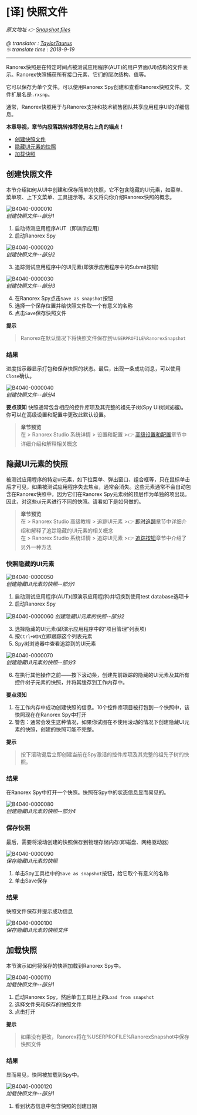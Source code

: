 # [译] 快照文件

*原文地址 👉 [Snapshot files][0]*

*@ translator : [TaylorTaurus](https://github.com/taylortaurus)*    
*♋ translate time : 2018-9-19*    

---

Ranorex快照是在特定时间点被测试应用程序(AUT)的用户界面(UI)结构的文件表示。Ranorex快照捕获所有接口元素、它们的层次结构、值等。

它可以保存为单个文件。可以使用Ranorex Spy创建和查看Ranorex快照文件。文件扩展名是`.rxsnp`。

通常，Ranorex快照用于与Ranorex支持和技术销售团队共享应用程序UI的详细信息。

**本章导视，章节内段落跳转推荐使用右上角的锚点！**  

- [创建快照文件](#创建快照文件)
- [隐藏UI元素的快照](#隐藏UI元素的快照)
- [加载快照](#加载快照)

## 创建快照文件

本节介绍如何从UI中创建和保存简单的快照，它不包含隐藏的UI元素，如菜单、菜单项、上下文菜单、工具提示等。本文将向你介绍Ranorex快照的概念。

![B4040-0000010](https://gitee.com/taylortaurus/RX_UserGuide_GitBook_Picbed/raw/master/RanorexSpy/B4040-0000010.png)  
*创建快照文件--部分1*  

1. 启动待测应用程序AUT（即演示应用）
2. 启动Ranorex Spy

![B4040-0000020](https://gitee.com/taylortaurus/RX_UserGuide_GitBook_Picbed/raw/master/RanorexSpy/B4040-0000020.png)  
*创建快照文件--部分2*

3. 追踪测试应用程序中的UI元素(即演示应用程序中的Submit按钮)

![B4040-0000030](https://gitee.com/taylortaurus/RX_UserGuide_GitBook_Picbed/raw/master/RanorexSpy/B4040-0000030.png)  
*创建快照文件--部分3*

4. 在Ranorex Spy点击`Save as snapshot`按钮
5. 选择一个保存位置并给快照文件取一个有意义的名称
6. 点击`Save`保存快照文件

**提示**  
> Ranorex在默认情况下将快照文件保存到`%USERPROFILE%RanorexSnapshot`

### 结果

进度指示器显示打包和保存快照的状态。最后，出现一条成功消息，可以使用`Close`确认。

![B4040-0000040](https://gitee.com/taylortaurus/RX_UserGuide_GitBook_Picbed/raw/master/RanorexSpy/B4040-0000040.png)  
*创建快照文件--部分4*

**要点须知** 
快照通常包含相应的控件库项及其完整的祖先子树(Spy UI树浏览器)。你可以在高级设置和配置中更改此默认设置。

> **章节预览**  
> 在 \> Ranorex Studio 系统详情 \> 设置和配置 \>👉 [高级设置和配置][1]章节中详细介绍和解释相关概念

## 隐藏UI元素的快照

被测试应用程序的特定ui元素，如下拉菜单、弹出窗口、组合框等，只在鼠标单击后才可见，如果被测试应用程序失去焦点，通常会消失。这些元素通常不会自动包含在Ranorex快照中，因为它们在Ranorex Spy元素树的顶层作为单独的项出现。因此，对这些ui元素进行不同的快照。请看如下是如何做的。 

> **章节预览**  
> 在 \> Ranorex Studio 高级教程 \> 追踪UI元素 \>👉 [即时追踪][2]章节中详细介绍和解释了追踪隐藏的UI元素的相关概念  
> 在 \> Ranorex Studio 系统详情 \> 追踪UI元素 \>👉 [追踪按钮][3]章节中介绍了另外一种方法

### 快照隐藏的UI元素

![B4040-0000050](https://gitee.com/taylortaurus/RX_UserGuide_GitBook_Picbed/raw/master/RanorexSpy/B4040-0000050.png)  
*创建隐藏UI元素的快照--部分1*  

1. 启动测试应用程序(AUT)(即演示应用程序)并切换到使用test database选项卡
2. 启动Ranorex Spy

![B4040-0000060](https://gitee.com/taylortaurus/RX_UserGuide_GitBook_Picbed/raw/master/RanorexSpy/B4040-0000060.png)
*创建隐藏UI元素的快照--部分2* 

3. 选择隐藏的UI元素(即演示应用程序中的“项目管理”列表项)
4. 按`Ctrl+WIN`立即跟踪这个列表元素
5. Spy树浏览器中查看追踪到的UI元素

![B4040-0000070](https://gitee.com/taylortaurus/RX_UserGuide_GitBook_Picbed/raw/master/RanorexSpy/B4040-0000070.png)  
*创建隐藏UI元素的快照--部分3*

6. 在执行其他操作之前——按下滚动条，创建先前跟踪的隐藏的UI元素及其所有控件树子元素的快照，并将其缓存到工作内存中。

**要点须知** 
1. 在工作内存中成功创建快照的信息。10个控件库项目被打包到一个快照中，该快照现在在Ranorex Spy中打开
2. 警告：通常会发生这种情况，如果你试图在不使用滚动的情况下创建隐藏UI元素的快照，创建的快照可能不完整。

**提示**  
> 按下滚动键后立即创建当前在Spy激活的控件库项及其完整的祖先子树的快照。

### 结果

在Ranorex Spy中打开一个快照。快照在Spy中的状态信息显而易见的。

![B4040-0000080](https://gitee.com/taylortaurus/RX_UserGuide_GitBook_Picbed/raw/master/RanorexSpy/B4040-0000080.png)  
*创建隐藏UI元素的快照--部分4*  

### 保存快照

最后，需要将滚动创建的快照保存到物理存储内存(即磁盘、网络驱动器) 

![B4040-0000090](https://gitee.com/taylortaurus/RX_UserGuide_GitBook_Picbed/raw/master/RanorexSpy/B4040-0000090.png)  
*保存隐藏UI元素的快照*  

1. 单击Spy工具栏中的`Save as snapshot`按钮，给它取个有意义的名称
2. 单击Save保存

### 结果

快照文件保存并提示成功信息

![B4040-0000100](https://gitee.com/taylortaurus/RX_UserGuide_GitBook_Picbed/raw/master/RanorexSpy/B4040-0000100.png)  
*保存隐藏UI元素的快照文件*  

## 加载快照

本节演示如何将保存的快照加载到Ranorex Spy中。

![B4040-0000110](https://gitee.com/taylortaurus/RX_UserGuide_GitBook_Picbed/raw/master/RanorexSpy/B4040-0000110.png)  
*加载快照文件--部分1*  

1. 启动Ranorex Spy，然后单击工具栏上的`Load from snapshot`
2. 选择文件夹和保存的快照文件
3. 点击打开

**提示**
> 如果没有更改，Ranorex将在%USERPROFILE%RanorexSnapshot中保存快照文件

### 结果

显而易见，快照被加载到Spy中。

![B4040-0000120](https://gitee.com/taylortaurus/RX_UserGuide_GitBook_Picbed/raw/master/RanorexSpy/B4040-0000120.png)  
*加载快照文件--部分1*  

1. 看到状态信息中包含快照的创建日期



[0]: https://www.ranorex.com/help/latest/ranorex-studio-advanced/ranorex-spy/snapshot-files/
[1]: ..\\..\\..\\ranorex-studio-system-details/Settings_and_configuration/[译]高级设置和配置.html
[2]: ..\\..\\Tracking_UI-elements/[译]即时追踪.html
[3]: ..\\..\\Tracking_UI-elements/[译]追踪按钮.html
